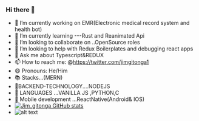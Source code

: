 ### Hi there 👋



- 🔭 I’m currently working on EMR(Electronic medical record system and health bot)
- 🌱 I’m currently learning ---Rust and Reanimated Api
- 👯 I’m looking to collaborate on ..OpenSource roles
- 🤔 I’m looking to help with Redux Boilerplates and debugging react apps
- 💬 Ask me about Typescript&REDUX
- 📫 How to reach me: @https://twitter.com/jimgitonga1 
- 😄 Pronouns: He/Him
- 📚 Stacks...(MERN)
-  🔧BACKEND-TECHNOLOGY....NODEJS
- 🚨 LANGUAGES ...VANILLA JS ,PYTHON,C
- 🤖 Mobile development ...ReactNative(Android& IOS)
- [![Jim_gitonga GitHub stats](https://github-readme-stats.vercel.app/api?username=jimgitonga)](https://github.com/jimgitonga/github-readme-stats)
- ![alt text](https://media0.giphy.com/media/mTPjPA6SSXgTsnZ1Dh/giphy.gif?cid=ecf05e470lgwouwqzgrj27t3d0glxg10ig93lgiatwzncquy&rid=giphy.gif&ct=g)

